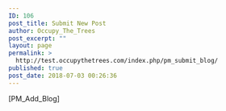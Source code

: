 ```yaml
---
ID: 106
post_title: Submit New Post
author: Occupy_The_Trees
post_excerpt: ""
layout: page
permalink: >
  http://test.occupythetrees.com/index.php/pm_submit_blog/
published: true
post_date: 2018-07-03 00:26:36
---
```

[PM_Add_Blog]